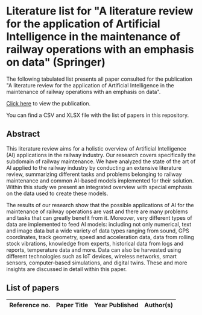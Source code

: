 [PAPER]: https://link.springer.com/chapter/10.1007/978-3-031-16245-9_5
# Literature list for "A literature review for the application of Artificial Intelligence in the maintenance of railway operations with an emphasis on data" (Springer)
The following tabulated list presents all paper consulted for the publication "A literature review for the application of Artificial Intelligence in the maintenance of railway operations with an emphasis on data".

[Click here][PAPER] to view the publication.

You can find a CSV and XLSX file with the list of papers in this repository.

## Abstract
This literature review aims for a holistic overview of Artificial Intelligence (AI) applications in the railway industry. Our research covers specifically the subdomain of railway maintenance. We have analyzed the state of the art of AI applied to the railway industry by conducting an extensive literature review, summarizing different tasks and problems belonging to railway maintenance and common AI-based models implemented for their solution. Within this study we present an integrated overview with special emphasis on the data used to create these models.

The results of our research show that the possible applications of AI for the maintenance of railway operations are vast and there are many problems and tasks that can greatly benefit from it. Moreover, very different types of data are implemented to feed AI models: including not only numerical, text and image data but a wide variety of data types ranging from sound, GPS coordinates, track geometry, speed and acceleration data, data from rolling stock vibrations, knowledge from experts, historical data from logs and reports, temperature data and more. Data can also be harvested using different technologies such as IoT devices, wireless networks, smart sensors, computer-based simulations, and digital twins. These and more insights are discussed in detail within this paper.

## List of papers

|Reference no.|Paper Title|Year Published|Author(s)|
|-------------|-----------|--------------|---------|